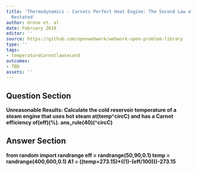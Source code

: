```yaml
---
title: 'Thermodynamics - Carnots Perfect Heat Engine: The Second Law of Thermodynamics
  Restated'
author: Urone et. al
date: February 2018
editor: ''
source: https://github.com/openwebwork/webwork-open-problem-library
type: ''
tags:
- temperatureCarnotlawsecond
outcomes:
- TBD
assets: ''
---
```


## Question Section 

<b>
<b>Unreasonable Results:<b> Calculate the cold reservoir temperature of a steam engine that uses hot steam at(temp^circC) and has a Carnot efficiency of(eff)(%).
ans_rule(40)(^circC)



## Answer Section

from random import randrange
eff = randrange(50,90,0.1)
temp = randrange(400,600,0.1)
A1 = ((temp+273.15)*((1)-(eff/100)))-273.15